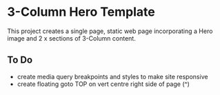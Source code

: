# 3-Column Hero Template

This project creates a single page, static web page incorporating a Hero image and 2 x sections of 3-Column content.

## To Do

- create media query breakpoints and styles to make site responsive
- create floating goto TOP on vert centre right side of page (^)
